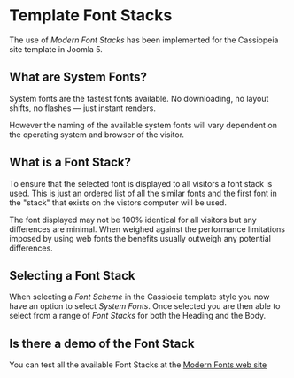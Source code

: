 Template Font Stacks
====================

The use of _Modern Font Stacks_ has been implemented for the Cassiopeia site template in Joomla 5.

## What are System Fonts?
System fonts are the fastest fonts available. No downloading, no layout shifts, no flashes — just instant renders.

However the naming of the available system fonts will vary dependent on the operating system and browser of the visitor.

## What is a Font Stack?
To ensure that the selected font is displayed to all visitors a font stack is used. This is just an ordered list of all the similar fonts and the first font in the "stack" that exists on the vistors computer will be used.

The font displayed may not be 100% identical for all visitors but any differences are minimal. When weighed against the performance limitations imposed by using web fonts the benefits usually outweigh any potential differences.

## Selecting a Font Stack
When selecting a *Font Scheme* in the Cassioeia template style you now have an option to select *System Fonts*. Once selected you are then able to select from a range of *Font Stacks* for both the Heading and the Body.

## Is there a demo of the Font Stack
You can test all the available Font Stacks at the [Modern Fonts web site](https://modernfontstacks.com/#font-stacks)
